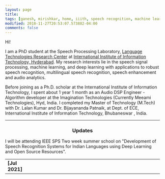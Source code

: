 ```yaml
---
layout: page
title: 
tags: [ganesh, mirishkar, home, iiith, speech recognition, machine learning, deep learning, graduate, carnegie mellon]
modified: 2018-11-27T20:53:07.573882-04:00
comments: false
---
```


Hi!

I am a PhD student at the Speech Processing Laboratory, [Language Technologies Research Center](https://ltrc.iiit.ac.in/) at [International Institute of Information Technology, Hyderabad](https://www.iiit.ac.in/). My research interests lie in the speech signal processing, machine learning, and deep learning with applications to robust speech recognition, multilingual speech recognition, speech enhancement and audio analytics. 

Before joining as a Ph.D. scholar at the International Institute of Information Technology, I spent about 1 year 1 month as an Audio DSP Engineer - Algorithm developer at the Imagination Technologies (Currently Meeami Technologies), Hyd, India. I completed my Master of Technology (M.Tech) with Dr. Lalan Kumar and Dr. Bijayananda Patnaik, at Dept. of ECE, International Institute of Information Technology, Bhubaneswar , India.


----

<h3 align="center">Updates</h3>
<table class='news-table'>
    <col width="18%">
    <col width="82%">
    <tr>
        <td valign="top"><strong>[Jul 2021]</strong></td>
        I will be attending IEEE SPS Two week summer school on "Development of Speech Recognition Systems for Indian Languages using Deep Learning and Open Source Resources".
        </td>
    </tr>

</table>
